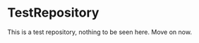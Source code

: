 TestRepository
==============

This is a test repository, nothing to be seen here. Move on now.  
 
 
   
     
    
             
 
   

